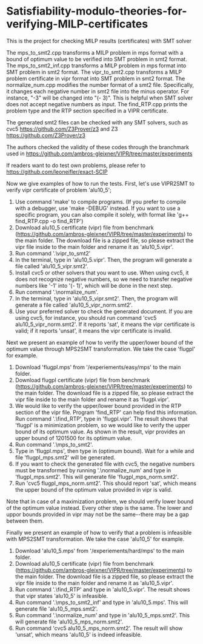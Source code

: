 # Satisfiability-modulo-theories-for-verifying-MILP-certificates
This is the project for checking MILP results (certificates) with SMT solver

The mps_to_smt2.cpp transforms a MILP problem in mps format with a bound of optimum value to be verified into SMT problem in smt2 format. The mps_to_smt2_inf.cpp transforms a MILP problem in mps format into SMT problem in smt2 format. The vipr_to_smt2.cpp transforms a MILP problem certificate in vipr format into SMT problem in smt2 format. The normalize_num.cpp modifies the number format of a smt2 file. Specifically, it changes each negative number in smt2 file into the minus operator. For instance, "-3" will be changed into "(- 3)". This is helpful when SMT solver does not accept negative numbers as input. The find_RTP.cpp prints the problem type and the RTP section specified in a VIPR certificate.

The generated smt2 files can be checked with any SMT solvers, such as cvc5 https://github.com/Z3Prover/z3 and Z3 https://github.com/Z3Prover/z3 

The authors checked the validity of these codes through the branchmark used in https://github.com/ambros-gleixner/VIPR/tree/master/experiments

If readers want to do test own problems, please refer to https://github.com/leoneifler/exact-SCIP

Now we give examples of how to run the tests. First, let's use VIPR2SMT to verify vipr certificate of problem 'alu10_5';
1. Use command 'make' to compile programs. (If you prefer to compile with a debugger, use 'make -DEBUG' instead. If you want to use a specific program, you can also compile it solely, with format like 'g++ find_RTP.cpp -o find_RTP') 
2. Download alu10_5 certificate (vipr) file from benchmark (https://github.com/ambros-gleixner/VIPR/tree/master/experiments) to the main folder. The download file is a zipped file, so please extract the vipr file inside to the main folder and rename it as 'alu10_5.vipr'.
3. Run command '.\vipr_to_smt2'
4. In the terminal, type in 'alu10_5.vipr'. Then, the program will generate a file called 'alu10_5_vipr.smt2'.
5. Install cvc5 or other solvers that you want to use. When using cvc5, it does not recognize negative numbers, so we need to 
    transfer negative numbers like '-1' into '(- 1)', which will be done in the next step.
6. Run command '.\normalize_num'.
7. In the terminal, type in 'alu10_5_vipr.smt2'. Then, the program will generate a file called 'alu10_5_vipr_norm.smt2'.
8. Use your preferred solver to check the generated document. If you are using cvc5, for instance, you should run command 'cvc5 alu10_5_vipr_norm.smt2'. If it reports 'sat', it means the vipr certificate is valid; if it reports 'unsat', it means the vipr certificate is invalid.

Next we present an example of how to verify the upper/lower bound of the optimum value through MPS2SMT transformation. We take the case 'flugpl' for example.
1. Download 'flugpl.mps' from '/experiements/easy/mps' to the main folder.
2. Download flugpl certificate (vipr) file from benchmark (https://github.com/ambros-gleixner/VIPR/tree/master/experiments) to the main folder. The download file is a zipped file, so please extract the vipr file inside to the main folder and rename it as 'flugpl.vipr'.
3. We would like to verify the upper/lower bound provided in the RTP section of the vipr file. Program 'find_RTP' can help find this information. Run command '.\find_RTP', type in 'flugpl.vipr'. The result shows that 'flugpl' is a minimization problem, so we would like to verify the upper bound of its optimum value. As shown in the result, vipr provides an upper bound of 1201500 for its optimum value.
4. Run command '.\mps_to_smt2'.
5. Type in 'flugpl.mps', then type in (optimum bound). Wait for a while and file 'flugpl_mps.smt2' will be generated.
6. If you want to check the generated file with cvc5, the negative numbers must be transformed by running '.\normalize_num' and type in 'flugpl_mps.smt2'. This will generate file 'flugpl_mps_norm.smt2'.
7. Run 'cvc5 flugpl_mps_norm.smt2'. This should report 'sat', which means the upper bound of the optimum value provided in vipr is valid.

Note that in case of a maximization problem, we should verify lower bound of the optimum value instead. Every other step is the same. The lower and uppor bounds provided in vipr may not be the same--there may be a gap between them.

Finally we present an example of how to verify that a problem is infeasible with MPS2SMT transformation. We take the case 'alu10_5' for example.
1. Download 'alu10_5.mps' from '/experiements/hard/mps' to the main folder.
2. Download alu10_5 certificate (vipr) file from benchmark (https://github.com/ambros-gleixner/VIPR/tree/master/experiments) to the main folder. The download file is a zipped file, so please extract the vipr file inside to the main folder and rename it as 'alu10_5.vipr'.
3. Run command '.\find_RTP' and type in 'alu10_5.vipr'. The result shows that vipr states 'alu10_5' is infeasible. 
4. Run command '.\mps_to_smt2_inf' and type in 'alu10_5.mps'. This will generate file 'alu10_5_mps.smt2'.
5. Run command '.\normalize_num' and type in 'alu10_5_mps.smt2'. This will generate file 'alu10_5_mps_norm.smt2'.
6. Run command 'cvc5 alu10_5_mps_norm.smt2'. The result will show 'unsat', which means 'alu10_5' is indeed infeasible.

